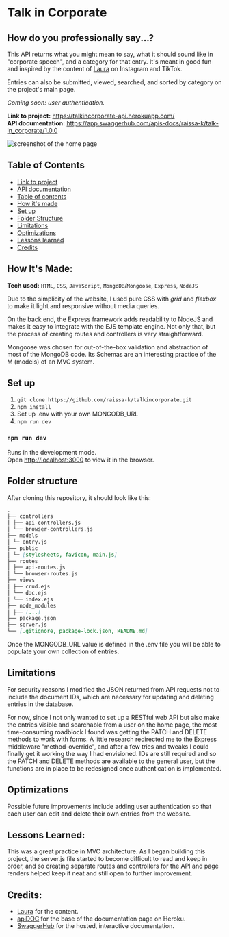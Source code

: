 # Talk in Corporate
## How do you professionally say...?

This API returns what you might mean to say, what it should sound like in "corporate speech", and a category for that entry. It's meant in good fun and inspired by the content of [Laura](https://www.instagram.com/loewhaley/) on Instagram and TikTok.

Entries can also be submitted, viewed, searched, and sorted by category on the project's main page.

*Coming soon: user authentication.*

**Link to project:** https://talkincorporate-api.herokuapp.com/<br>
**API documentation:** https://app.swaggerhub.com/apis-docs/raissa-k/talk-in_corporate/1.0.0

![screenshot of the home page](https://user-images.githubusercontent.com/91985540/182052320-7383fd9f-567c-4eec-91ef-68ab8721812a.png)

## Table of Contents

- [Link to project](https://talkincorporate-api.herokuapp.com/)
- [API documentation](https://app.swaggerhub.com/apis-docs/raissa-k/talk-in_corporate/1.0.0)
- [Table of contents](#table-of-contents)
- [How it's made](#how-its-made)
- [Set up](#set-up)
- [Folder Structure](#folder-structure)
- [Limitations](#limitations)
- [Optimizations](#optimizations)
- [Lessons learned](#lessons-learned)
- [Credits](#credits)

## How It's Made:

**Tech used:** `HTML`, `CSS`, `JavaScript`, `MongoDB`/`Mongoose`, `Express`, `NodeJS`

Due to the simplicity of the website, I used pure CSS with *grid* and *flexbox* to make it light and responsive without media queries.

On the back end, the Express framework adds readability to NodeJS and makes it easy to integrate with the EJS template engine. Not only that, but the process of creating routes and controllers is very straightforward.

Mongoose was chosen for out-of-the-box validation and abstraction of most of the MongoDB code. Its Schemas are an interesting practice of the M (models) of an MVC system.

## Set up

1. `git clone https://github.com/raissa-k/talkincorporate.git`
2. `npm install`
3. Set up .env with your own MONGODB_URL
4. `npm run dev`

### `npm run dev`

Runs in the development mode.
<br>
Open [http://localhost:3000](http://localhost:3000) to view it in the browser.

## Folder structure

After cloning this repository, it should look like this:

```md
.
├── controllers
│ ├── api-controllers.js
│ └── browser-controllers.js
├── models
│ └─ entry.js
├── public
│ └─ [stylesheets, favicon, main.js]
├── routes
│ ├── api-routes.js
│ └── browser-routes.js
├── views
│ ├── crud.ejs
│ └── doc.ejs
│ └── index.ejs
├── node_modules
│ ├── [...]
├── package.json
├── server.js
└── [.gitignore, package-lock.json, README.md]
```
Once the MONGODB_URL value is defined in the .env file you will be able to populate your own collection of entries.

## Limitations

For security reasons I modified the JSON returned from API requests not to include the document IDs, which are necessary for updating and deleting entries in the database.

For now, since I not only wanted to set up a RESTful web API but also make the entries visible and searchable from a user on the home page, the most time-consuming roadblock I found was getting the PATCH and DELETE methods to work with forms. A little research redirected me to the Express middleware "method-override", and after a few tries and tweaks I could finally get it working the way I had envisioned. IDs are still required and so the PATCH and DELETE methods are available to the general user, but the functions are in place to be redesigned once authentication is implemented. 

## Optimizations

Possible future improvements include adding user authentication so that each user can edit and delete their own entries from the website.

## Lessons Learned:

This was a great practice in MVC architecture. As I began building this project, the server.js file started to become difficult to read and keep in order, and so creating separate routes and controllers for the API and page renders helped keep it neat and still open to further improvement.

## Credits:
- [Laura](https://www.instagram.com/loewhaley/) for the content.
- [apiDOC](https://apidocjs.com/) for the base of the documentation page on Heroku.
- [SwaggerHub](https://swagger.io/tools/swaggerhub/) for the hosted, interactive documentation.
